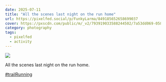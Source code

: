 ```yaml
---
date: 2025-07-11
title: "All the scenes last night on the run home"
url: https://pixelfed.social/p/FunkyLarma/849185652658699037
cover: https://pxscdn.com/public/m/_v2/793919033588244502/7a53dd069-05894d/P6AumGMRDxlG/rEZZpGVpa2obd4F3YEUpppFoGJQhJR4pewYynmwG.jpg
category: photography
tags:
  - pixelfed
  - activity
---
```


<div class="gallery">

![](https://pxscdn.com/public/m/_v2/793919033588244502/7a53dd069-05894d/P6AumGMRDxlG/rEZZpGVpa2obd4F3YEUpppFoGJQhJR4pewYynmwG.jpg)

All the scenes last night on the run home.

[#trailRunning](https://pixelfed.social/discover/tags/trailRunning?src=hash "#trailRunning")

</div>
